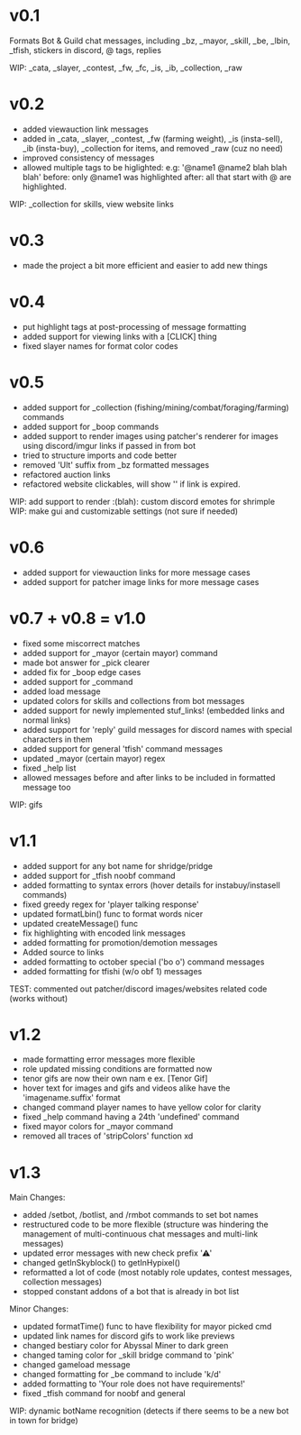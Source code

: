 # v0.1
Formats Bot & Guild chat messages, including _bz, _mayor, _skill, _be, _lbin, _tfish, stickers in discord, @ tags, replies

WIP: _cata, _slayer, _contest, _fw, _fc, _is, _ib, _collection, _raw

# v0.2
- added viewauction link messages
- added in _cata, _slayer, _contest, _fw (farming weight), _is (insta-sell), _ib (insta-buy), _collection for items, and removed _raw (cuz no need)
- improved consistency of messages
- allowed multiple tags to be higlighted:
    e.g: '@name1 @name2 blah blah blah'
    before: only @name1 was highlighted
    after: all that start with @ are highlighted.

WIP: _collection for skills, view website links

# v0.3
- made the project a bit more efficient and easier to add new things

# v0.4
- put highlight tags at post-processing of message formatting
- added support for viewing links with a [CLICK] thing
- fixed slayer names for format color codes

# v0.5
+ added support for _collection (fishing/mining/combat/foraging/farming) commands
+ added support for _boop commands
+ added support to render images using patcher's renderer for images using discord/imgur links if passed in from bot
+ tried to structure imports and code better
+ removed 'Ult' suffix from _bz formatted messages
+ refactored auction links
+ refactored website clickables, will show '<link expired>' if link is expired.

WIP: add support to render :(blah): custom discord emotes for shrimple
WIP: make gui and customizable settings (not sure if needed)

# v0.6
+ added support for viewauction links for more message cases
+ added support for patcher image links for more message cases

# v0.7 + v0.8 = v1.0
+ fixed some miscorrect matches
+ added support for _mayor (certain mayor) command
+ made bot answer for _pick clearer
+ added fix for _boop edge cases
+ added support for _command
+ added load message
+ updated colors for skills and collections from bot messages
+ added support for newly implemented stuf_links! (embedded links and normal links)
+ added support for 'reply' guild messages for discord names with special characters in them
+ added support for general 'tfish' command messages
+ updated _mayor (certain mayor) regex
+ fixed _help list
+ allowed messages before and after links to be included in formatted message too

WIP: gifs

# v1.1
+ added support for any bot name for shridge/pridge
+ added support for _tfish noobf command
+ added formatting to syntax errors (hover details for instabuy/instasell commands)
+ fixed greedy regex for 'player talking response' 
+ updated formatLbin() func to format words nicer
+ updated createMessage() func
+ fix highlighting with encoded link messages
+ added formatting for promotion/demotion messages
+ Added source to links 
+ added formatting to october special ('bo      o') command messages
+ added formatting for tfishi (w/o obf 1) messages

TEST: commented out patcher/discord images/websites related code (works without)

# v1.2
+ made formatting error messages more flexible
+ role updated missing conditions are formatted now
+ tenor gifs are now their own nam  e ex. [Tenor Gif]
+ hover text for images and gifs and videos alike have the 'imagename.suffix' format
+ changed command player names to have yellow color for clarity
+ fixed _help command having a 24th 'undefined' command
+ fixed mayor colors for _mayor command
+ removed all traces of 'stripColors' function xd

# v1.3
Main Changes:
+ added /setbot, /botlist, and /rmbot commands to set bot names
+ restructured code to be more flexible (structure was hindering the management of multi-continuous chat messages and multi-link messages)
+ updated error messages with new check prefix '⚠'
+ changed getInSkyblock() to getInHypixel() 
+ reformatted a lot of code (most notably role updates, contest messages, collection messages)
+ stopped constant addons of a bot that is already in bot list

Minor Changes:
+ updated formatTime() func to have flexibility for mayor picked cmd
+ updated link names for discord gifs to work like previews
+ changed bestiary color for Abyssal Miner to dark green
+ changed taming color for _skill bridge command to 'pink'
+ changed gameload message
+ changed formatting for _be command to include 'k/d'
+ added formatting to 'Your role does not have requirements!'
+ fixed _tfish command for noobf and general

WIP: dynamic botName recognition (detects if there seems to be a new bot in town for bridge)




    




